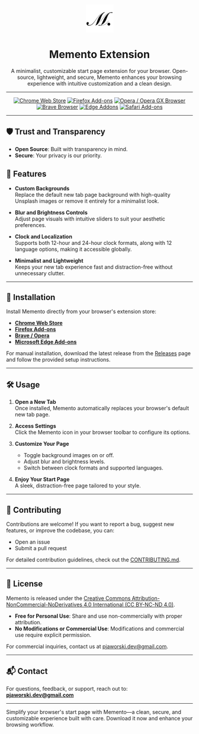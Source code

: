 <p align="center">
  <img src="https://github.com/gerwld/memento-extension/blob/main/src/assets/icons/icon128.png?raw=true" width="75" height="75"/>
</p>

<h1 align="center">Memento Extension</h1>

<p align="center">
A minimalist, customizable start page extension for your browser. Open-source, lightweight, and secure, Memento enhances your browsing experience with intuitive customization and a clean design.
</p>

---

<p align="center">
<a rel="noreferrer noopener" href="https://chromewebstore.google.com/detail/feiooleecmhaceomemdjchnkahocjgjg"><img alt="Chrome Web Store" src="https://img.shields.io/badge/Chrome-141e24.svg?&style=for-the-badge&logo=google-chrome&logoColor=white"></a>
<a rel="noreferrer noopener" href="https://addons.mozilla.org/en-US/firefox/addon/memento-extension/"><img alt="Firefox Add-ons" src="https://img.shields.io/badge/Firefox-141e24.svg?&style=for-the-badge&logo=firefox-browser&logoColor=white"></a>
<a rel="noreferrer noopener" href="https://chromewebstore.google.com/detail/feiooleecmhaceomemdjchnkahocjgjg"><img alt="Opera / Opera GX Browser" src="https://img.shields.io/badge/Opera-141e24.svg?&style=for-the-badge&logo=opera&logoColor=white"></a>
<a rel="noreferrer noopener" href="https://chromewebstore.google.com/detail/feiooleecmhaceomemdjchnkahocjgjg"><img alt="Brave Browser" src="https://img.shields.io/badge/Brave-141e24.svg?&style=for-the-badge&logo=brave&logoColor=white"></a>  
<a rel="noreferrer noopener" href="https://microsoftedge.microsoft.com/addons/detail/memento-minimalistic-h/fdegnimhficgecognlajckgemcifnocf"><img alt="Edge Addons" src="https://img.shields.io/badge/Edge-141e24.svg?&style=for-the-badge&logo=e&logoColor=white"></a>
<a href="#soon" title="Coming Soon" rel="noreferrer noopener"><img height="28" alt="Safari Add-ons" src="https://img.shields.io/badge/Safari-141e24.svg?&style=for-the-badge&logo=safari&logoColor=white"></a>
</p>

---


## 🛡️ Trust and Transparency  

- **Open Source**: Built with transparency in mind.  
- **Secure**: Your privacy is our priority.  


## 🌟 Features

- **Custom Backgrounds**  
  Replace the default new tab page background with high-quality Unsplash images or remove it entirely for a minimalist look.

- **Blur and Brightness Controls**  
  Adjust page visuals with intuitive sliders to suit your aesthetic preferences.

- **Clock and Localization**  
  Supports both 12-hour and 24-hour clock formats, along with 12 language options, making it accessible globally.

- **Minimalist and Lightweight**  
  Keeps your new tab experience fast and distraction-free without unnecessary clutter.

---

## 🚀 Installation

Install Memento directly from your browser's extension store:

- [**Chrome Web Store**](https://chromewebstore.google.com/detail/feiooleecmhaceomemdjchnkahocjgjg)  
- [**Firefox Add-ons**](https://addons.mozilla.org/en-US/firefox/addon/memento-extension/)
- [**Brave / Opera**](https://chromewebstore.google.com/detail/feiooleecmhaceomemdjchnkahocjgjg)
- [**Microsoft Edge Add-ons**](https://microsoftedge.microsoft.com/addons/detail/memento-minimalistic-h/fdegnimhficgecognlajckgemcifnocf)

For manual installation, download the latest release from the [Releases](https://github.com/gerwld/memento-extension/releases) page and follow the provided setup instructions.

---

## 🛠️ Usage

1. **Open a New Tab**  
   Once installed, Memento automatically replaces your browser's default new tab page.

2. **Access Settings**  
   Click the Memento icon in your browser toolbar to configure its options.

3. **Customize Your Page**  
   - Toggle background images on or off.  
   - Adjust blur and brightness levels.  
   - Switch between clock formats and supported languages.

4. **Enjoy Your Start Page**  
   A sleek, distraction-free page tailored to your style.

---

## 🤝 Contributing

Contributions are welcome! If you want to report a bug, suggest new features, or improve the codebase, you can:  

- Open an issue  
- Submit a pull request  

For detailed contribution guidelines, check out the [CONTRIBUTING.md](CONTRIBUTING.md).

---

## 📜 License

Memento is released under the [Creative Commons Attribution-NonCommercial-NoDerivatives 4.0 International (CC BY-NC-ND 4.0)](LICENSE).  
- **Free for Personal Use**: Share and use non-commercially with proper attribution.  
- **No Modifications or Commercial Use**: Modifications and commercial use require explicit permission.

For commercial inquiries, contact us at [pjaworski.dev@gmail.com](mailto:pjaworski.dev@gmail.com).

---

## 📬 Contact

For questions, feedback, or support, reach out to:  
**[pjaworski.dev@gmail.com](mailto:pjaworski.dev@gmail.com)**  

---

Simplify your browser's start page with Memento—a clean, secure, and customizable experience built with care. Download it now and enhance your browsing workflow.
